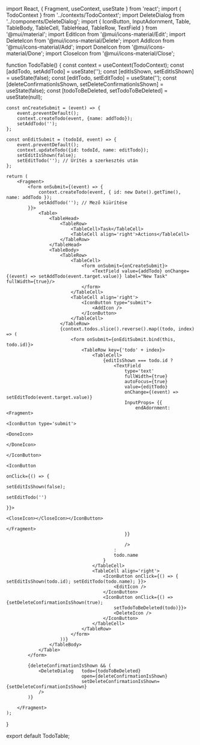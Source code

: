 import React, { Fragment, useContext, useState } from 'react';
import { TodoContext } from '../contexts/TodoContext';
import DeleteDialog from '../components/DeleteDialog';
import { IconButton, InputAdornment, Table, TableBody, TableCell, TableHead, TableRow, TextField } from '@mui/material';
import EditIcon from '@mui/icons-material/Edit';
import DeleteIcon from '@mui/icons-material/Delete';
import AddIcon from '@mui/icons-material/Add';
import DoneIcon from '@mui/icons-material/Done';
import CloseIcon from '@mui/icons-material/Close';

function TodoTable() {
    const context = useContext(TodoContext);
    const [addTodo, setAddTodo] = useState('');
    const [editIsShown, setEditIsShown] = useState(false);
    const [editTodo, setEditTodo] = useState('');
    const [deleteConfirmationIsShown, setDeleteConfirmationIsShown] = useState(false);
    const [todoToBeDeleted, setTodoToBeDeleted] = useState(null);


    const onCreateSubmit = (event) => {
        event.preventDefault();
        context.createTodo(event, {name: addTodo});
        setAddTodo('');
    };

    const onEditSubmit = (todoId, event) => {
        event.preventDefault();
        context.updateTodo({id: todoId, name: editTodo});
        setEditIsShown(false);
        setEditTodo(''); // Ürítés a szerkesztés után
    };

    return (
        <Fragment>
            <form onSubmit={(event) => {
                context.createTodo(event, { id: new Date().getTime(), name: addTodo });
                setAddTodo(''); // Mező kiürítése
            }}>
                <Table>
                    <TableHead>
                        <TableRow>
                            <TableCell>Task</TableCell>
                            <TableCell align='right'>Actions</TableCell>
                        </TableRow>
                    </TableHead>
                    <TableBody>
                        <TableRow>
                            <TableCell>
                                <form onSubmit={onCreateSubmit}>
                                    <TextField value={addTodo} onChange={(event) => setAddTodo(event.target.value)} label="New Task" fullWidth={true}/>
                                </form>
                            </TableCell>
                            <TableCell align='right'>
                                <IconButton type="submit">
                                    <AddIcon />
                                </IconButton>
                            </TableCell>
                        </TableRow>
                        {context.todos.slice().reverse().map((todo, index) => (
                            <form onSubmit={onEditSubmit.bind(this, todo.id)}>
                                <TableRow key={'todo' + index}>
                                    <TableCell>
                                        {editIsShown === todo.id ? 
                                            <TextField 
                                                type='text'
                                                fullWidth={true} 
                                                autoFocus={true}
                                                value={editTodo} 
                                                onChange={(event) => setEditTodo(event.target.value)} 
                                                InputProps= {{
                                                    endAdornment: <Fragment>
                                                                    <IconButton type='submit'>
                                                                        <DoneIcon>
                                                                        </DoneIcon>
                                                                    </IconButton>
                                                                    <IconButton 
                                                                                onClick={() => {
                                                                                    setEditIsShown(false); 
                                                                                    setEditTodo('')
                                                                                }}>
                                                                    <CloseIcon></CloseIcon></IconButton>
                                                                </Fragment>
                                                }}
                                                
                                                />
                                            :
                                            todo.name
                                        }
                                    </TableCell>
                                    <TableCell align='right'>
                                        <IconButton onClick={() => { setEditIsShown(todo.id); setEditTodo(todo.name); }}>
                                            <EditIcon />
                                        </IconButton>
                                        <IconButton onClick={() =>{setDeleteConfirmationIsShown(true); 
                                            setTodoToBeDeleted(todo)}}>
                                            <DeleteIcon />
                                        </IconButton>
                                    </TableCell>
                                </TableRow>
                            </form>
                        ))}
                    </TableBody>
                </Table>
            </form>

            {deleteConfirmationIsShown && (
                <DeleteDialog   todo={todoToBeDeleted} 
                                open={deleteConfirmationIsShown} 
                                setDeleteConfirmationIsShown={setDeleteConfirmationIsShown}
                />
            )}
            
        </Fragment>
    );
}


export default TodoTable;